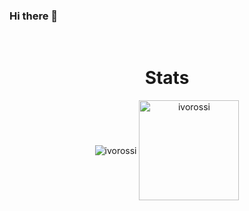 ### Hi there 👋

</br><h1 align="center">Stats</h1>

<p align="center" height="90em">
  <img align="center"src="https://github-readme-stats.vercel.app/api?username=ivorossi&show_icons=true&include_all_commits=true&&hide=contribs&theme=dark" alt="ivorossi" />
  
  <img align="center" height="160em" src="https://github-readme-stats.vercel.app/api/top-langs/?username=ivorossi&langs_count=8&layout=compact&hide=css,html,makefile, jupyter Notebook&theme=dark" alt="ivorossi" />
</p>
